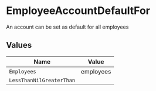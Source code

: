 # EmployeeAccountDefaultFor

An account can be set as default for all employees


## Values

| Name                     | Value                    |
| ------------------------ | ------------------------ |
| `Employees`              | employees                |
| `LessThanNilGreaterThan` | <nil>                    |